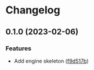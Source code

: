 # Changelog

## 0.1.0 (2023-02-06)


### Features

* Add engine skeleton ([f9d517b](https://github.com/evematic/evematic/commit/f9d517ba6210626fd8521b74418305d172463df4))
